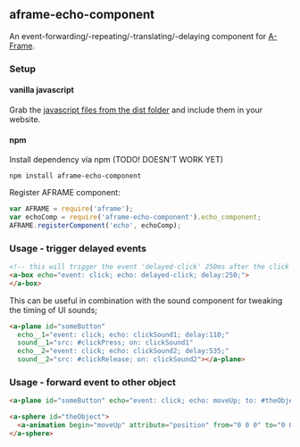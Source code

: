 ## aframe-echo-component

An event-forwarding/-repeating/-translating/-delaying component for [A-Frame](https://aframe.io).

### Setup

#### vanilla javascript
Grab the [javascript files from the dist folder](https://github.com/markkorput/aframe-echo-component/tree/master/dist) and include them in your website.

#### npm

Install dependency via npm (TODO! DOESN'T WORK YET)
```
npm install aframe-echo-component
```

Register AFRAME component:

```javascript
var AFRAME = require('aframe');
var echoComp = require('aframe-echo-component').echo_component;
AFRAME.registerComponent('echo', echoComp);
```

### Usage - trigger delayed events

```html
<!-- this will trigger the event 'delayed-click' 250ms after the click event -->
<a-box echo="event: click; echo: delayed-click; delay:250;">
</a-box>
```

This can be useful in combination with the sound component for tweaking the timing of UI sounds;

```html
<a-plane id="someButton"
  echo__1="event: click; echo: clickSound1; delay:110;"
  sound__1="src: #clickPress; on: clickSound1"
  echo__2="event: click; echo: clickSound2; delay:535;"
  sound__2="src: #clickRelease; on: clickSound2"></a-plane>
```

### Usage - forward event to other object

```html
<a-plane id="someButton" echo="event: click; echo: moveUp; to: #theObject"></a-plane>

<a-sphere id="theObject">
  <a-animation begin="moveUp" attribute="position" from="0 0 0" to="0 0 1" dur="1000"></a-animation>
</a-sphere>
```
